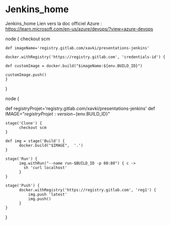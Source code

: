 # Jenkins_home
Jenkins_home
Lien vers la doc officiel Azure :  https://learn.microsoft.com/en-us/azure/devops/?view=azure-devops 

node {
    checkout scm

    def imageName='registry.gitlab.com/xavki/presentations-jenkins'

    docker.withRegistry('https://registry.gitlab.com', 'credentials-id') {

    def customImage = docker.build("$imageName:${env.BUILD_ID}")

    customImage.push()
    }
}


node {

   def registryProjet='registry.gitlab.com/xavki/presentations-jenkins'
   def IMAGE="${registryProjet}:version-${env.BUILD_ID}"

    stage('Clone') {
          checkout scm
    }

    def img = stage('Build') {
          docker.build("$IMAGE",  '.')
    }

    stage('Run') {
          img.withRun("--name run-$BUILD_ID -p 80:80") { c ->
            sh 'curl localhost'
          }
    }

    stage('Push') {
          docker.withRegistry('https://registry.gitlab.com', 'reg1') {
              img.push 'latest'
              img.push()
          }
    }

}

